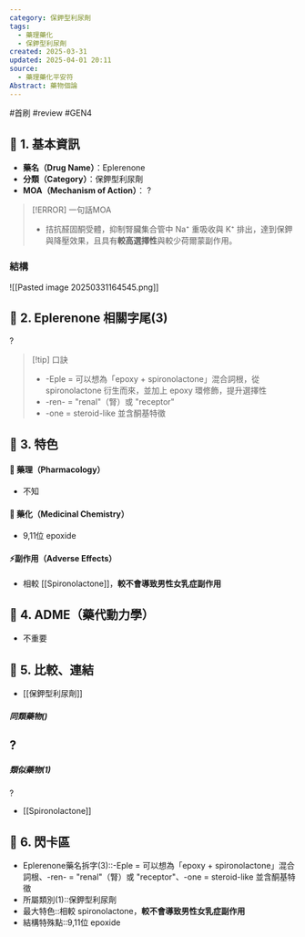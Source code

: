```yaml
---
category: 保鉀型利尿劑
tags:
  - 藥理藥化
  - 保鉀型利尿劑
created: 2025-03-31
updated: 2025-04-01 20:11
source:
  - 藥理藥化平安符
Abstract: 藥物個論
---
```


#首刷 #review #GEN4


## 🔹 1. 基本資訊
- **藥名（Drug Name）**：Eplerenone
- **分類（Category）**：保鉀型利尿劑
- **MOA（Mechanism of Action）**：
?
> [!ERROR] 一句話MOA
> - 拮抗醛固酮受體，抑制腎臟集合管中 Na⁺ 重吸收與 K⁺ 排出，達到保鉀與降壓效果，且具有**較高選擇性**與較少荷爾蒙副作用。


### 結構
![[Pasted image 20250331164545.png]]



## 🔹 2. Eplerenone 相關字尾(3)
?
> [!tip] 口訣
> - -Eple = 可以想為「epoxy + spironolactone」混合詞根，從 spironolactone 衍生而來，並加上 epoxy 環修飾，提升選擇性
> - -ren- = "renal"（腎）或 "receptor"
> - -one = steroid-like 並含酮基特徵

## 🔹 3. 特色
#### 🧪 藥理（Pharmacology）
- 不知


#### 🧬 藥化（Medicinal Chemistry）
-  9,11位 epoxide



#### ⚡副作用（Adverse Effects）

- 相較 [[Spironolactone]]，**較不會導致男性女乳症副作用**


## 🔹 4. ADME（藥代動力學）
 - 不重要
## 🔹 5. 比較、連結

- [[保鉀型利尿劑]]

##### 同類藥物()
?
- 

##### 類似藥物(1)
?
- [[Spironolactone]]

## 🔹 6. 閃卡區

- Eplerenone藥名拆字(3)::-Eple = 可以想為「epoxy + spironolactone」混合詞根、-ren- = "renal"（腎）或 "receptor"、-one = steroid-like 並含酮基特徵
- 所屬類別(1)::保鉀型利尿劑
- 最大特色::相較 spironolactone，**較不會導致男性女乳症副作用**
- 結構特殊點::9,11位 epoxide
